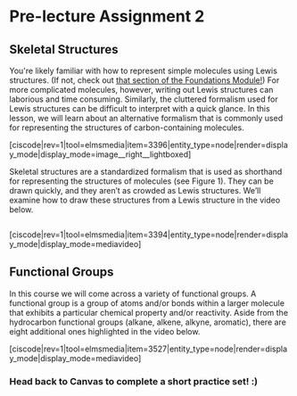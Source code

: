 # Pre-lecture Assignment 2

## Skeletal Structures


You're likely familiar with how to represent simple molecules using Lewis structures. (If not, check out [that section of the Foundations Module!](/drawing-lewis-structures.md)) For more complicated molecules, however, writing out Lewis structures can laborious and time consuming. Similarly, the cluttered formalism used for Lewis structures can be difficult to interpret with a quick glance. In this lesson, we will learn about an alternative formalism that is commonly used for representing the structures of carbon-containing molecules. 

[ciscode|rev=1|tool=elmsmedia|item=3396|entity_type=node|render=display_mode|display_mode=image__right__lightboxed]

Skeletal structures are a standardized formalism that is used as shorthand for representing the structures of molecules (see Figure 1). They can be drawn quickly, and they aren’t as crowded as Lewis structures. We’ll examine how to draw these structures from a Lewis structure in the video below. 

<div class="spacer" style="display:block;overflow:hidden;width:100%;"></div>


[ciscode|rev=1|tool=elmsmedia|item=3394|entity_type=node|render=display_mode|display_mode=mediavideo]



## Functional Groups

In this course we will come across a variety of functional groups. A functional group is a group of atoms and/or bonds within a larger molecule that exhibits a particular chemical property and/or reactivity.  Aside from the hydrocarbon functional groups (alkane, alkene, alkyne, aromatic), there are eight additional ones highlighted in the video below.

[ciscode|rev=1|tool=elmsmedia|item=3527|entity_type=node|render=display_mode|display_mode=mediavideo]






### Head back to Canvas to complete a short practice set! :)